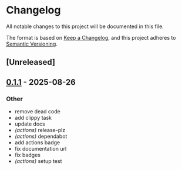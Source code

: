 # Changelog

All notable changes to this project will be documented in this file.

The format is based on [Keep a Changelog](https://keepachangelog.com/en/1.0.0/),
and this project adheres to [Semantic Versioning](https://semver.org/spec/v2.0.0.html).

## [Unreleased]

## [0.1.1](https://github.com/vabock/wstr-literal/compare/v0.1.0...v0.1.1) - 2025-08-26

### Other

- remove dead code
- add clippy task
- update docs
- *(actions)* release-plz
- *(actions)* dependabot
- add actions badge
- fix documentation url
- fix badges
- *(actions)* setup test
